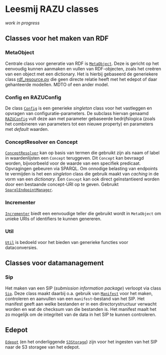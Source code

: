 # Leesmij RAZU classes
*work in progress*

## Classes voor het maken van RDF

### MetaObject
Centrale class voor generatie van RDF is [`MetaObject`](meta_resource.py). Deze is gericht op het eenvoudig kunnen aanmaken en vullen van RDF-objecten, zoals het creëren van een object met een dictionary. Het is hierbij gebaseerd de generiekere class [rdf_resource.py](RDFResource) die geen directe relatie heeft met het edepot of daar gehanteerde modellen.  MDTO of een ander model.

### Config en RAZUConfig
De class [`Config`](config.py) is een generieke *singleton* class voor het vastleggen en opvragen van configuratie-parameters. De subclass hiervan genaamd [`RAZUConfig`](razuconfig.py) vult deze aan met parameter gebaseerde bedrijfslogica (zoals het combineren van parameters tot een nieuwe property) en parameters met *default*  waarden.

### ConceptResolver en Concept
[`ConceptResolver`](concept_resolver.py) kan op basis van termen die gebruikt zijn als naam of label in waardenlijsten een `Concept` teruggeven. Dit `Concept` kan bevraagd worden, bijvoorbeeld voor de waarde van een specifiek predicaat.  Opvragingen gebeuren via SPARQL. Om onnodige belasting van endpoints te vermijden is het een *singleton* class die gebruik maakt van *caching* in de vorm van een *dictionary*. Een `Concept` kan ook direct geïnstantieerd worden door een bestaande concept-URI op te geven. Gebruikt [`SparqlEndpointManager`](sparql_endpoint_manager.py).

### Incrementer
[`Incrementer`](incrementer.py) biedt een eenvoudige teller die gebruikt wordt in `MetaObject` om unieke URIs of identifiers te kunnen genereren.

### Util
[`Util`](util.py) is bedoeld voor het bieden van generieke functies voor dataconversies.

## Classes voor datamanagement

### Sip
Het maken van een SIP (*submission information package*) verloopt via class [`Sip`](sip.py). Deze class maakt daarbij o.a. gebruik van [`Manifest`](manifest.py) voor het maken, controleren en aanvullen van een `manifest`-bestand van het SIP. Het manifest geeft aan welke bestanden er in een directorystructuur verwacht worden en wat de checksum van die bestanden is. Het manifest maalt het zo mogelijk om de integriteit van de data in het SIP te kunnen controleren.

## Edepot
[`Edepot`](edepot.py) (en het onderliggende [`S3Storage`](s3storage.py)) zijn voor het  ingesten van het SIP naar de S3 storagee van het edepot. 